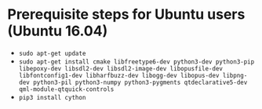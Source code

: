 # Prerequisite steps for Ubuntu users (Ubuntu 16.04)

 - `sudo apt-get update`
 - `sudo apt-get install cmake libfreetype6-dev python3-dev python3-pip libepoxy-dev libsdl2-dev libsdl2-image-dev libopusfile-dev libfontconfig1-dev libharfbuzz-dev libogg-dev libopus-dev libpng-dev python3-pil python3-numpy python3-pygments qtdeclarative5-dev qml-module-qtquick-controls`
 - `pip3 install cython`

